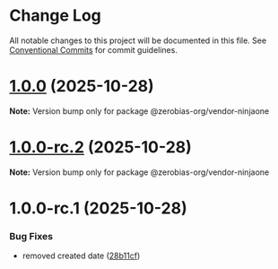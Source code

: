 # Change Log

All notable changes to this project will be documented in this file.
See [Conventional Commits](https://conventionalcommits.org) for commit guidelines.

# [1.0.0](https://github.com/zerobias-org/vendor/compare/@zerobias-org/vendor-ninjaone@1.0.0-rc.2...@zerobias-org/vendor-ninjaone@1.0.0) (2025-10-28)

**Note:** Version bump only for package @zerobias-org/vendor-ninjaone





# [1.0.0-rc.2](https://github.com/zerobias-org/vendor/compare/@zerobias-org/vendor-ninjaone@1.0.0-rc.1...@zerobias-org/vendor-ninjaone@1.0.0-rc.2) (2025-10-28)

**Note:** Version bump only for package @zerobias-org/vendor-ninjaone





# 1.0.0-rc.1 (2025-10-28)


### Bug Fixes

* removed created date ([28b11cf](https://github.com/zerobias-org/vendor/commit/28b11cf2563e9cdadd4b1dc83edd60d2fcd01df0))
